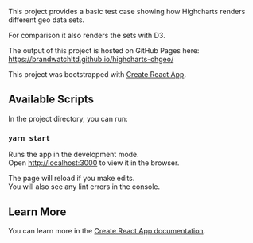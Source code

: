 This project provides a basic test case showing how Highcharts renders different geo data sets.

For comparison it also renders the sets with D3.

The output of this project is hosted on GitHub Pages here: https://brandwatchltd.github.io/highcharts-chgeo/ 

This project was bootstrapped with [Create React App](https://github.com/facebook/create-react-app).

## Available Scripts

In the project directory, you can run:

### `yarn start`

Runs the app in the development mode.<br />
Open [http://localhost:3000](http://localhost:3000) to view it in the browser.

The page will reload if you make edits.<br />
You will also see any lint errors in the console.

## Learn More

You can learn more in the [Create React App documentation](https://facebook.github.io/create-react-app/docs/getting-started).
